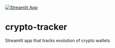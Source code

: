 [![Streamlit App](https://static.streamlit.io/badges/streamlit_badge_black_white.svg)](https://share.streamlit.io/arcod7/crypto-tracker/main/app.py)

# crypto-tracker

Streamlit app that tracks evolution of crypto wallets
